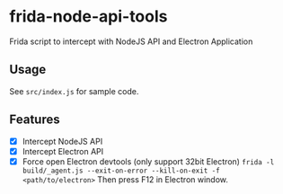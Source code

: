
# frida-node-api-tools

Frida script to intercept with NodeJS API and Electron Application


## Usage

See `src/index.js` for sample code.

## Features

- [x] Intercept NodeJS API
- [x] Intercept Electron API
- [x] Force open Electron devtools (only support 32bit Electron)
  `frida -l build/_agent.js --exit-on-error --kill-on-exit -f <path/to/electron>` Then press F12 in Electron window.